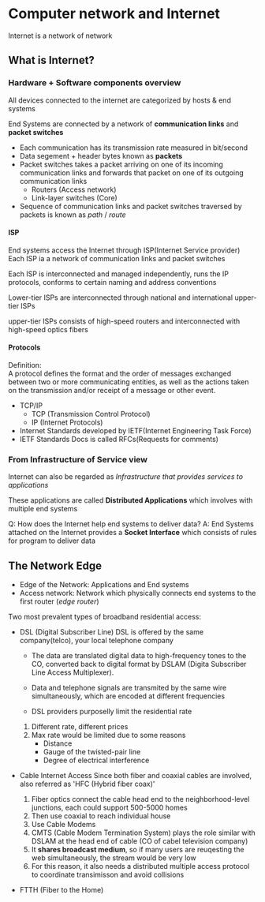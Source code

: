 # Computer network and Internet
Internet is a network of network
## What is Internet?

### Hardware + Software components overview
All devices connected to the internet are categorized by  hosts & end systems

End Systems are connected by a network of **communication links** and **packet switches**
* Each communication has its transmission rate measured in bit/second
* Data segement + header bytes known as **packets**
* Packet switches 
  takes a packet arriving on one of its incoming communication links and forwards that packet on one of its outgoing communication links
  * Routers (Access network)
  * Link-layer switches (Core)
* Sequence of communication links and packet switches traversed by packets is known as *path* / *route*

#### ISP
End systems access the Internet through ISP(Internet Service provider)
Each ISP ia a network of communication links and packet switches

Each ISP is interconnected and managed independently, runs the IP protocols, conforms to certain naming and address conventions

Lower-tier ISPs are interconnected through national and international upper-tier ISPs 

upper-tier ISPs consists of high-speed routers and interconnected with high-speed optics fibers

#### Protocols 
Definition:  
A protocol defines the format and the order of messages exchanged between two or more communicating entities, as well as the actions taken on the transmission and/or receipt of a message or other event.
* TCP/IP
    * TCP (Transmission Control Protocol)
    * IP (Internet Protocols)
* Internet Standards
  developed by IETF(Internet Engineering Task Force)
* IETF Standards Docs 
  is called RFCs(Requests for comments)

### From Infrastructure of Service view
Internet can also be regarded as *Infrastructure that provides services to applications* 

These applications are called **Distributed Applications** which involves with multiple end systems

Q: How does the Internet help end systems to deliver data?
A: End Systems attached on the Internet provides a **Socket Interface** which consists of rules for program to deliver data

## The Network Edge
* Edge of the Network:
    Applications and End systems
* Access network:
  Network which physically connects end systems to the first router (*edge router*)

Two most prevalent types of broadband residential access:
* DSL (Digital Subscriber Line)
  DSL is offered by the same company(telco), your local telephone company

  * The data are translated digital data to high-frequency tones to the CO, converted back to digital format by DSLAM (Digita Subscriber Line Access Multiplexer).

  * Data and telephone signals are transmited by the same wire simultaneously, which are encoded at different frequencies

  * DSL providers purposelly limit the residential rate
  1. Different rate, different prices
  2. Max rate would be limited due to some reasons
      * Distance
      * Gauge of the twisted-pair line
      * Degree of electrical interference
* Cable Internet Access
  Since both fiber and coaxial cables are involved, also referred as 'HFC (Hybrid fiber coax)'
  1. Fiber optics connect the cable head end to the neighborhood-level junctions, each could support 500-5000 homes
  2. Then use coaxial to reach individual house 
  3. Use Cable Modems
  4. CMTS (Cable Modem Termination System) plays the role similar with DSLAM at the head end of cable (CO of cabel television company)
  5. It **shares broadcast medium**, so if many users are reuqesting the web simultaneously, the stream would be very low
  6. For this reason, it also needs a distributed multiple access protocol to coordinate transimisson and avoid collisions
* FTTH (Fiber to the Home)
